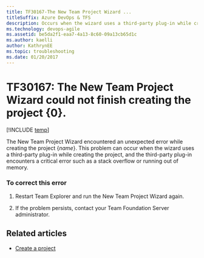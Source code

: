```yaml
---
title: TF30167-The New Team Project Wizard ... 
titleSuffix: Azure DevOps & TFS
description: Occurs when the wizard uses a third-party plug-in while creating the project.
ms.technology: devops-agile
ms.assetid: be5da2f1-eaa7-4a13-8c60-09a13cb65d1c
ms.author: kaelli
author: KathrynEE
ms.topic: troubleshooting
ms.date: 01/20/2017
---
```


# TF30167: The New Team Project Wizard could not finish creating the project {0}.
[!INCLUDE [temp](../../includes/version-vsts-tfs-all-versions.md)]

The New Team Project Wizard encountered an unexpected error while creating the project {*name*}. This problem can occur when the wizard uses a third-party plug-in while creating the project, and the third-party plug-in encounters a critical error such as a stack overflow or running out of memory.  
  
### To correct this error  
  
1.  Restart Team Explorer and run the New Team Project Wizard again.  
  
2.  If the problem persists, contact your Team Foundation Server administrator.  
    
## Related articles
- [Create a project](../../organizations/projects/create-project.md)